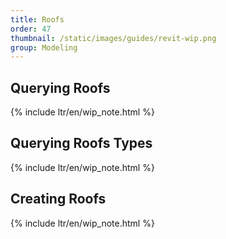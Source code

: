 ```yaml
---
title: Roofs
order: 47
thumbnail: /static/images/guides/revit-wip.png
group: Modeling
---
```


## Querying Roofs

{% include ltr/en/wip_note.html %}

## Querying Roofs Types

{% include ltr/en/wip_note.html %}

## Creating Roofs

{% include ltr/en/wip_note.html %}
